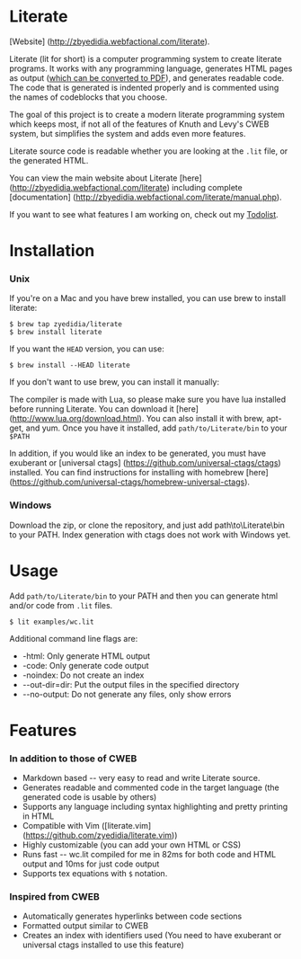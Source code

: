 # Literate

[Website] (http://zbyedidia.webfactional.com/literate).

Literate (lit for short) is a computer programming system to create literate programs. It works with any programming language, generates HTML pages as output ([which can be converted to PDF](http://http://wkhtmltopdf.org/)),
and generates readable code. The code that is generated is indented properly and is commented using the names of codeblocks that you choose.

The goal of this project is to create a modern literate programming system which keeps most, if not all of the features of Knuth and Levy's CWEB system, but simplifies the system and adds even more features.

Literate source code is readable whether you are looking at the `.lit` file, or the generated HTML.

You can view the main website about Literate [here] (http://zbyedidia.webfactional.com/literate) including complete [documentation] (http://zbyedidia.webfactional.com/literate/manual.php).

If you want to see what features I am working on, check out my [Todolist](src/TodoList.txt).

# Installation

### Unix
If you're on a Mac and you have brew installed, you can use brew to install literate:

```
$ brew tap zyedidia/literate
$ brew install literate
```

If you want the `HEAD` version, you can use:

```
$ brew install --HEAD literate
```

If you don't want to use brew, you can install it manually:

The compiler is made with Lua, so please make sure you have lua installed before running Literate. You can download it [here] (http://www.lua.org/download.html). You can also install it with brew, apt-get, and yum.
Once you have it installed, add `path/to/Literate/bin` to your `$PATH`

In addition, if you would like an index to be generated, you must have exuberant or [universal ctags] (https://github.com/universal-ctags/ctags) installed. You can find instructions for installing with homebrew [here] (https://github.com/universal-ctags/homebrew-universal-ctags).

### Windows
Download the zip, or clone the repository, and just add path\to\Literate\bin to your
PATH. Index generation with ctags does not work with Windows yet.

# Usage

Add `path/to/Literate/bin` to your PATH and then you can generate html and/or code from `.lit` files.

```
$ lit examples/wc.lit
```

Additional command line flags are:

* -html: Only generate HTML output
* -code: Only generate code output
* -noindex: Do not create an index
* --out-dir=dir: Put the output files in the specified directory
* --no-output: Do not generate any files, only show errors

# Features
### In addition to those of CWEB
* Markdown based -- very easy to read and write Literate source.
* Generates readable and commented code in the target language (the generated code is usable by others)
* Supports any language including syntax highlighting and pretty printing in HTML
* Compatible with Vim ([literate.vim] (https://github.com/zyedidia/literate.vim))
* Highly customizable (you can add your own HTML or CSS)
* Runs fast -- wc.lit compiled for me in 82ms for both code and HTML output and 10ms for just code output
* Supports tex equations with `$` notation.

### Inspired from CWEB
* Automatically generates hyperlinks between code sections
* Formatted output similar to CWEB
* Creates an index with identifiers used (You need to have exuberant or universal ctags installed to use this feature)
